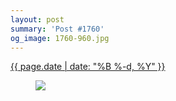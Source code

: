```yaml
---
layout: post
summary: 'Post #1760'
og_image: 1760-960.jpg
---
```


<div class="post">
 <time>
  <a href="/1760">
   {{ page.date | date: "%B %-d, %Y" }}
  </a>
 </time>
 <a href="/1760">
  <figure data-taken="3/12/2023">
   <img sizes="(min-width: 700px) 50vw, calc(100vw - 2rem)" src="{{ site.assets_url }}/1760-480.jpg" srcset="{{ site.assets_url }}/1760-240.jpg 240w, {{ site.assets_url }}/1760-480.jpg 480w, {{ site.assets_url }}/1760-720.jpg 720w, {{ site.assets_url }}/1760-960.jpg 960w"/>
  </figure>
 </a>
</div>
